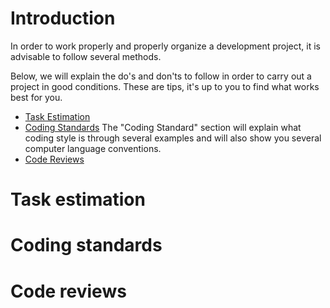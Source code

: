 # Introduction

In order to work properly and properly organize a development project, it is advisable to follow several methods.

Below, we will explain the do's and don'ts to follow in order to carry out a project in good conditions. These are tips, it's up to you to find what works best for you.

* [Task Estimation](Task-estimation)
* [Coding Standards](Coding-standards)
The "Coding Standard" section will explain what coding style is through several examples and will also show you several computer language conventions.
* [Code Reviews](Code-reviews)

# Task estimation

# Coding standards

# Code reviews
